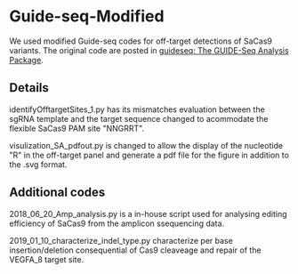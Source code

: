 # Guide-seq-Modified
We used modified Guide-seq codes for off-target detections of SaCas9 variants. The original code are posted in [guideseq: The GUIDE-Seq Analysis Package](https://github.com/aryeelab/guideseq).

## Details
identifyOfftargetSites_1.py has its mismatches evaluation between the sgRNA template and the target sequence changed to acommodate the flexible SaCas9 PAM site "NNGRRT".

visulization_SA_pdfout.py is changed to allow the display of the nucleotide "R" in the off-target panel and generate a pdf file for the figure in addition to the .svg format.  

## Additional codes
2018_06_20_Amp_analysis.py is a in-house script used for analysing editing efficiency of SaCas9 from the amplicon ssequencing data. 

2019_01_10_characterize_indel_type.py characterize per base insertion/deletion consequential of Cas9 cleaveage and repair of the VEGFA_8 target site.
